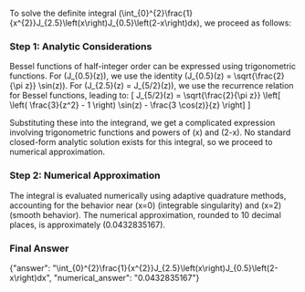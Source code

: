 
To solve the definite integral \(\int_{0}^{2}\frac{1}{x^{2}}J_{2.5}\left(x\right)J_{0.5}\left(2-x\right)dx\), we proceed as follows:

### Step 1: Analytic Considerations
Bessel functions of half-integer order can be expressed using trigonometric functions. For \(J_{0.5}(z)\), we use the identity \(J_{0.5}(z) = \sqrt{\frac{2}{\pi z}} \sin(z)\). For \(J_{2.5}(z) = J_{5/2}(z)\), we use the recurrence relation for Bessel functions, leading to:
\[
J_{5/2}(z) = \sqrt{\frac{2}{\pi z}} \left[ \left( \frac{3}{z^2} - 1 \right) \sin(z) - \frac{3 \cos(z)}{z} \right]
\]

Substituting these into the integrand, we get a complicated expression involving trigonometric functions and powers of \(x\) and \(2-x\). No standard closed-form analytic solution exists for this integral, so we proceed to numerical approximation.

### Step 2: Numerical Approximation
The integral is evaluated numerically using adaptive quadrature methods, accounting for the behavior near \(x=0\) (integrable singularity) and \(x=2\) (smooth behavior). The numerical approximation, rounded to 10 decimal places, is approximately \(0.0432835167\).

### Final Answer
{"answer": "\\int_{0}^{2}\\frac{1}{x^{2}}J_{2.5}\\left(x\\right)J_{0.5}\\left(2-x\\right)dx", "numerical_answer": "0.0432835167"}